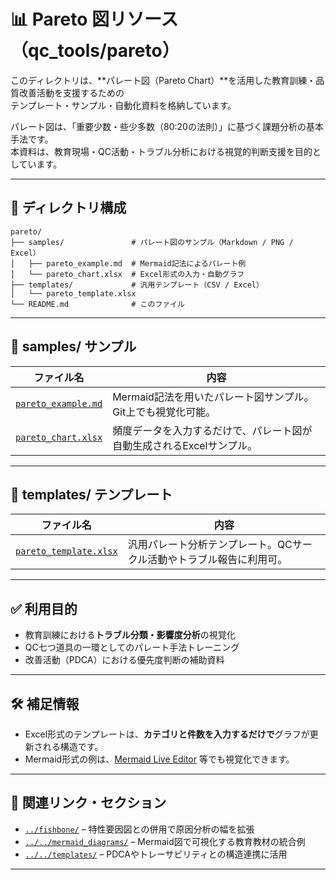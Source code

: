 # 📊 Pareto 図リソース（qc_tools/pareto）

このディレクトリは、**パレート図（Pareto Chart）**を活用した教育訓練・品質改善活動を支援するための  
テンプレート・サンプル・自動化資料を格納しています。

パレート図は、「重要少数・些少多数（80:20の法則）」に基づく課題分析の基本手法です。  
本資料は、教育現場・QC活動・トラブル分析における視覚的判断支援を目的としています。

---

## 📁 ディレクトリ構成

```plaintext
pareto/
├── samples/               # パレート図のサンプル（Markdown / PNG / Excel）
│   ├── pareto_example.md  # Mermaid記法によるパレート例
│   └── pareto_chart.xlsx  # Excel形式の入力・自動グラフ
├── templates/             # 汎用テンプレート（CSV / Excel）
│   └── pareto_template.xlsx
└── README.md              # このファイル
```

---

## 📂 samples/ サンプル

| ファイル名 | 内容 |
|------------|------|
| [`pareto_example.md`](./samples/pareto_example.md) | Mermaid記法を用いたパレート図サンプル。Git上でも視覚化可能。 |
| [`pareto_chart.xlsx`](./samples/pareto_chart.xlsx) | 頻度データを入力するだけで、パレート図が自動生成されるExcelサンプル。 |

---

## 📂 templates/ テンプレート

| ファイル名 | 内容 |
|------------|------|
| [`pareto_template.xlsx`](./templates/pareto_template.xlsx) | 汎用パレート分析テンプレート。QCサークル活動やトラブル報告に利用可。 |

---

## ✅ 利用目的

- 教育訓練における**トラブル分類・影響度分析**の視覚化  
- QC七つ道具の一環としてのパレート手法トレーニング  
- 改善活動（PDCA）における優先度判断の補助資料  

---

## 🛠️ 補足情報

- Excel形式のテンプレートは、**カテゴリと件数を入力するだけで**グラフが更新される構造です。  
- Mermaid形式の例は、[Mermaid Live Editor](https://mermaid.live/) 等でも視覚化できます。

---

## 🔗 関連リンク・セクション

- [`../fishbone/`](../fishbone/) – 特性要因図との併用で原因分析の幅を拡張  
- [`../../mermaid_diagrams/`](../../mermaid_diagrams/) – Mermaid図で可視化する教育教材の統合例  
- [`../../templates/`](../../templates/) – PDCAやトレーサビリティとの構造連携に活用  

---
